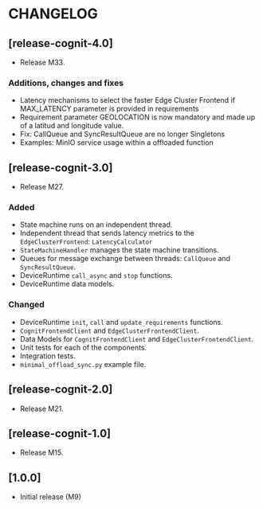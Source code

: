 # CHANGELOG

## [release-cognit-4.0]

- Release M33.

### Additions, changes and fixes

- Latency mechanisms to select the faster Edge Cluster Frontend if MAX_LATENCY parameter is provided in requirements
- Requirement parameter GEOLOCATION is now mandatory and made up of a latitud and longitude value.
- Fix: CallQueue and SyncResultQueue are no longer Singletons
- Examples: MinIO service usage within a offloaded function

## [release-cognit-3.0]

- Release M27.

### Added

- State machine runs on an independent thread.
- Independent thread that sends latency metrics to the `EdgeClusterFrontend`: `LatencyCalculator`
- `StateMachineHandler` manages the state machine transitions.
- Queues for message exchange between threads: `CallQueue` and `SyncResultQueue`.
- DeviceRuntime `call_async` and `stop` functions.
- DeviceRuntime data models.

### Changed

- DeviceRuntime `init`, `call` and `update_requirements` functions.
- `CognitFrontendClient` and `EdgeClusterFrontendClient`.
- Data Models for `CognitFrontendClient` and `EdgeClusterFrontendClient`.
- Unit tests for each of the components.
- Integration tests.
- `minimal_offload_sync.py` example file.

## [release-cognit-2.0]

- Release M21.

## [release-cognit-1.0]

- Release M15.

## [1.0.0]

- Initial release (M9)
